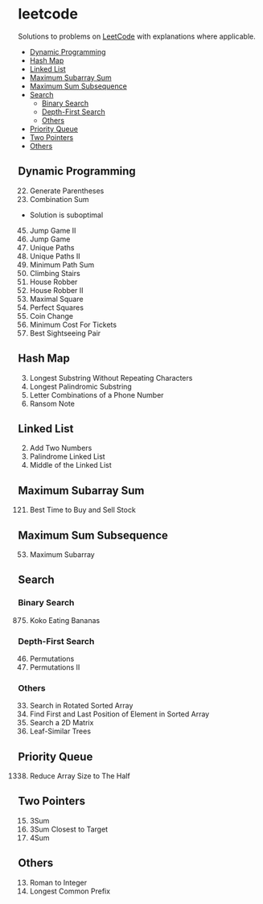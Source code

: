 # leetcode

Solutions to problems on [LeetCode](https://leetcode.com/) with explanations where applicable.

- [Dynamic Programming](#dynamic-programming)
- [Hash Map](#hash-map)
- [Linked List](#linked-list)
- [Maximum Subarray Sum](#maximum-subarray-sum)
- [Maximum Sum Subsequence](#maximum-sum-subsequence)
- [Search](#search)
  - [Binary Search](#binary-search)
  - [Depth-First Search](#depth-first-search)
  - [Others](#others-1)
- [Priority Queue](#priority-queue)
- [Two Pointers](#two-pointers)
- [Others](#others-2)

## Dynamic Programming

22. Generate Parentheses
39. Combination Sum
  - Solution is suboptimal
45. Jump Game II
55. Jump Game
62. Unique Paths
63. Unique Paths II
64. Minimum Path Sum
70. Climbing Stairs
198. House Robber
213. House Robber II
221. Maximal Square
279. Perfect Squares
322. Coin Change
983. Minimum Cost For Tickets
1014. Best Sightseeing Pair

## Hash Map

3. Longest Substring Without Repeating Characters
5. Longest Palindromic Substring
17. Letter Combinations of a Phone Number
383. Ransom Note

## Linked List

2. Add Two Numbers
234. Palindrome Linked List
876. Middle of the Linked List

## Maximum Subarray Sum

121. Best Time to Buy and Sell Stock

## Maximum Sum Subsequence

53. Maximum Subarray

## Search

### Binary Search

875. Koko Eating Bananas

### Depth-First Search

46. Permutations
47. Permutations II

### Others

33. Search in Rotated Sorted Array
34. Find First and Last Position of Element in Sorted Array
74. Search a 2D Matrix
872. Leaf-Similar Trees

## Priority Queue

1338. Reduce Array Size to The Half

## Two Pointers

15. 3Sum
16. 3Sum Closest to Target
18. 4Sum

## Others

13. Roman to Integer
14. Longest Common Prefix
